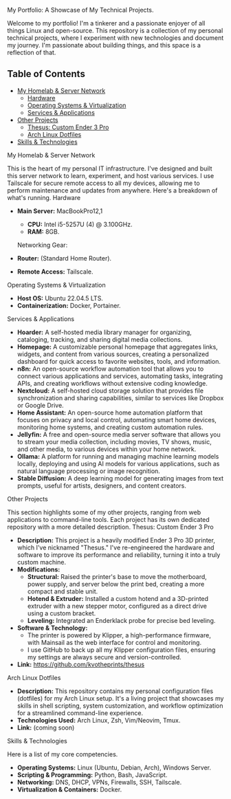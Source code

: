 My Portfolio: A Showcase of My Technical Projects.

Welcome to my portfolio! I'm a tinkerer and a passionate enjoyer of all things Linux and open-source. This repository is a collection of my personal technical projects, where I experiment with new technologies and document my journey. I'm passionate about building things, and this space is a reflection of that.

## Table of Contents

*   [My Homelab & Server Network](#my-homelab--server-network)
    *   [Hardware](#hardware)
    *   [Operating Systems & Virtualization](#operating-systems--virtualization)
    *   [Services & Applications](#services--applications)
*   [Other Projects](#other-projects)
    *   [Thesus: Custom Ender 3 Pro](#thesus-custom-ender-3-pro)
    *   [Arch Linux Dotfiles](#arch-linux-dotfiles)
*   [Skills & Technologies](#skills--technologies)

My Homelab & Server Network

This is the heart of my personal IT infrastructure. I've designed and built this server network to learn, experiment, and host various services. I use Tailscale for secure remote access to all my devices, allowing me to perform maintenance and updates from anywhere. Here's a breakdown of what's running.
Hardware

*   **Main Server:** MacBookPro12,1
    *   **CPU:** Intel i5-5257U (4) @ 3.100GHz.
    *   **RAM:** 8GB.

        

    Networking Gear:

*   **Router:** (Standard Home Router).
*   **Remote Access:** Tailscale.

Operating Systems & Virtualization

*   **Host OS:** Ubuntu 22.04.5 LTS.
*   **Containerization:** Docker, Portainer.

    

Services & Applications

*   **Hoarder:** A self-hosted media library manager for organizing, cataloging, tracking, and sharing digital media collections.
*   **Homepage:** A customizable personal homepage that aggregates links, widgets, and content from various sources, creating a personalized dashboard for quick access to favorite websites, tools, and information.
*   **n8n:** An open-source workflow automation tool that allows you to connect various applications and services, automating tasks, integrating APIs, and creating workflows without extensive coding knowledge.
*   **Nextcloud:** A self-hosted cloud storage solution that provides file synchronization and sharing capabilities, similar to services like Dropbox or Google Drive.
*   **Home Assistant:** An open-source home automation platform that focuses on privacy and local control, automating smart home devices, monitoring home systems, and creating custom automation rules.
*   **Jellyfin:** A free and open-source media server software that allows you to stream your media collection, including movies, TV shows, music, and other media, to various devices within your home network.
*   **Ollama:** A platform for running and managing machine learning models locally, deploying and using AI models for various applications, such as natural language processing or image recognition.
*   **Stable Diffusion:** A deep learning model for generating images from text prompts, useful for artists, designers, and content creators.

Other Projects

This section highlights some of my other projects, ranging from web applications to command-line tools. Each project has its own dedicated repository with a more detailed description.
Thesus: Custom Ender 3 Pro

*   **Description:** This project is a heavily modified Ender 3 Pro 3D printer, which I've nicknamed "Thesus." I've re-engineered the hardware and software to improve its performance and reliability, turning it into a truly custom machine.
*   **Modifications:**
    *   **Structural:** Raised the printer's base to move the motherboard, power supply, and server below the print bed, creating a more compact and stable unit.
    *   **Hotend & Extruder:** Installed a custom hotend and a 3D-printed extruder with a new stepper motor, configured as a direct drive using a custom bracket.
    *   **Leveling:** Integrated an Enderklack probe for precise bed leveling.
*   **Software & Technology:**
    *   The printer is powered by Klipper, a high-performance firmware, with Mainsail as the web interface for control and monitoring.
    *   I use GitHub to back up all my Klipper configuration files, ensuring my settings are always secure and version-controlled.
*   **Link:** https://github.com/kvotheprints/thesus

Arch Linux Dotfiles

*   **Description:** This repository contains my personal configuration files (dotfiles) for my Arch Linux setup. It's a living project that showcases my skills in shell scripting, system customization, and workflow optimization for a streamlined command-line experience.
*   **Technologies Used:** Arch Linux, Zsh, Vim/Neovim, Tmux.
*   **Link:** (coming soon)

Skills & Technologies

Here is a list of my core competencies.

*   **Operating Systems:** Linux (Ubuntu, Debian, Arch), Windows Server.
*   **Scripting & Programming:** Python, Bash, JavaScript.
*   **Networking:** DNS, DHCP, VPNs, Firewalls, SSH, Tailscale.
*   **Virtualization & Containers:** Docker.

    

